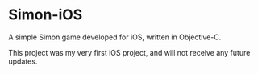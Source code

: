 Simon-iOS
=========
A simple Simon game developed for iOS, written in Objective-C.

This project was my very first iOS project, and will not receive any future updates.

